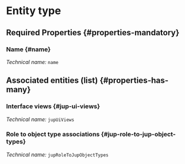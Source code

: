 # Entity type
<!--- THIS FILE IS GENERATED PLEASE DO NOT EDIT IT DIRECTLY --->



<OH code="jupObjectType"/>




## Required Properties {#properties-mandatory}
    
### Name {#name}



*Technical name:* ```name```
<PH code="jupObjectType:name"/>

    





## Associated entities (list) {#properties-has-many}

### Interface views {#jup-ui-views}



*Technical name:* ```jupUiViews```
<PH code="jupObjectType:jupUiViews"/>

### Role to object type associations {#jup-role-to-jup-object-types}



*Technical name:* ```jupRoleToJupObjectTypes```
<PH code="jupObjectType:jupRoleToJupObjectTypes"/>




